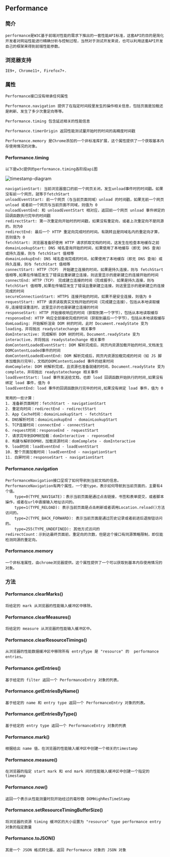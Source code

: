## Performance

### 简介
    performance是W3C基于前端对性能的需求下推出的一套性能API标准，这套API的目的是简化开发者对网站性能进行精确分析与控制过程，当然对于测试开发来说，也可以利用这套API开发自己的框架来得到前端性能参数。

### 浏览器支持
    IE9+, Chrome11+, Firefox7+.

### 属性
    Performance接口没有继承任何属性

    Performance.navigation 提供了在指定时间段里发生的操作相关信息，包括页面是加载还是刷新、发生了多少次重定向等等。

    Performance.timing 包含延迟相关的性能信息

    Performance.timerOrigin 返回性能测试量开始时的时间的高精度时间戳

    Performance.memory 是Chrome添加的一个非标准库扩展，这个属性提供了一个获取基本内存使用情况的对象。

#### Performance.timing
    以下是w3c提供的performance.timing各阶段api图

![timestamp-diagram](/timestamp-diagram.svg)

    navigationStart: 当前浏览器窗口的前一个网页关闭，发生unload事件时的时间戳。如果没有前一个网页，就等于fetchStart
    unloadEventStart: 前一个网页（与当前页面同域）unload 的时间戳，如果无前一个网页 unload 或者前一个网页与当前页面不同域，则值为 0
    nuloadEventEnd: 和 unloadEventStart 相对应，返回前一个网页 unload 事件绑定的回调函数执行完毕的时间戳
    redirectStart: 第一次重定向开始时的时间戳，如果没有重定向，或者上次重定向不是同源的。则为0
    redirectEnd: 最后一个 HTTP 重定向完成时的时间。有跳转且是同域名内的重定向才算，否则值为 0
    fetchStart: 浏览器准备好使用 HTTP 请求抓取文档的时间，这发生在检查本地缓存之前
    domainLookupStart: DNS 域名查询开始的时间，如果使用了本地缓存（即无 DNS 查询）或持久连接，则与 fetchStart 值相等
    domainLookupEnd: DNS 域名查询完成的时间，如果使用了本地缓存（即无 DNS 查询）或持久连接，则与 fetchStart 值相等
    connectStart: HTTP（TCP） 开始建立连接的时间，如果是持久连接，则与 fetchStart 值相等,如果在传输层发生了错误且重新建立连接，则这里显示的是新建立的连接开始的时间
    connectEnd: HTTP（TCP） 完成建立连接的时间（完成握手），如果是持久连接，则与 fetchStart 值相等,如果在传输层发生了错误且重新建立连接，则这里显示的是新建立的连接完成的时间
    secureConnectionStart: HTTPS 连接开始的时间，如果不是安全连接，则值为 0
    requestStart: HTTP 请求读取真实文档开始的时间（完成建立连接），包括从本地读取缓存,连接错误重连时，这里显示的也是新建立连接的时间
    responseStart: HTTP 开始接收响应的时间（获取到第一个字节），包括从本地读取缓存
    responseEnd: HTTP 响应全部接收完成的时间（获取到最后一个字节），包括从本地读取缓存
    domLoading: 开始解析渲染 DOM 树的时间，此时 Document.readyState 变为 loading，并将抛出 readystatechange 相关事件
    domInteractive: 完成解析 DOM 树的时间，Document.readyState 变为 interactive，并将抛出 readystatechange 相关事件
    domContentLoadedEventStart: DOM 解析完成后，网页内资源加载开始的时间,文档发生 DOMContentLoaded事件的时间
    domContentLoadedEventEnd: DOM 解析完成后，网页内资源加载完成的时间（如 JS 脚本加载执行完毕），文档的DOMContentLoaded 事件的结束时间
    domComplete: DOM 树解析完成，且资源也准备就绪的时间，Document.readyState 变为 complete，并将抛出 readystatechange 相关事件
    loadEventStart: load 事件发送给文档，也即 load 回调函数开始执行的时间,如果没有绑定 load 事件，值为 0
    loadEventEnd: load 事件的回调函数执行完毕的时间,如果没有绑定 load 事件，值为 0

    常用的一些计算：
    1. 准备新页面耗时：fetchStart - navigationStart
    2. 重定向时间：redirectEnd - redirectStart
    3. App Cache时间：domainLookupStart - fetchStart
    4. DNS解析时间：domainLookupEnd - domainLookupStart
    5. TCP连接时间：connectEnd - connectStart
    6. request时间：responseEnd - requestStart
    7. 请求完毕到DOM树加载：domInteractive - reponseEnd
    8. 构建与解析DOM树，加载资源时间：domComplete - domInteractive
    9. load时间：loadEventEnd - loadEventStart
    10. 整个页面加载时间：loadEventEnd - navigationStart
    11. 白屏时间：responseStart - navigationStart

#### Performance.navigation
    PerformanceNavigation接口呈现了如何导航到当前文档的信息。PerformanceNavigation有两个属性，一个是type，表示如何导航到当前页面的，主要有4个值。
        type=0(TYPE_NAVIGATE)：表示当前页面是通过点击链接，书签和表单提交，或者脚本操作，或者在url中直接输入地址访问的。
        type=1(TYPE_RELOAD): 表示当前页面是点击刷新或者调用Location.reload()方法访问的。
        type=2(TYPE_BACK_FORWARD): 表示当前页面是通过历史记录或者前进后退按钮访问的。
        type=255(TYPE_UNDEFINED): 其他方式访问的
    redirectCount：示到达最终页面前，重定向的次数，但是这个接口有同源策略限制，即仅能检测同源的重定向。

#### Performance.memory
    一个非标准属性，由chrome浏览器提供。这个属性提供了一个可以获取到基本内存使用情况的对象。

### 方法

#### Performance.clearMarks()
    将给定的 mark 从浏览器的性能输入缓冲区中移除。

#### Performance.clearMeasures()
    将给定的 measure 从浏览器的性能输入缓冲区中。

#### Performance.clearResourceTimings()
    从浏览器的性能数据缓冲区中移除所有 entryType 是 "resource" 的  performance entries。

#### Performance.getEntries()
    基于给定的 filter 返回一个 PerformanceEntry 对象的列表。

#### Performance.getEntriesByName()
    基于给定的 name 和 entry type 返回一个 PerformanceEntry 对象的列表。

#### Performance.getEntriesByType()
    基于给定的 entry type 返回一个 PerformanceEntry 对象的列表

#### Performance.mark()
    根据给出 name 值，在浏览器的性能输入缓冲区中创建一个相关的timestamp

#### Performance.measure()
    在浏览器的指定 start mark 和 end mark 间的性能输入缓冲区中创建一个指定的 timestamp

#### Performance.now()
    返回一个表示从性能测量时刻开始经过的毫秒数 DOMHighResTimeStamp

#### Performance.setResourceTimingBufferSize()
    将浏览器的资源 timing 缓冲区的大小设置为 "resource" type performance entry 对象的指定数量

#### Performance.toJSON()
    其是一个 JSON 格式转化器，返回 Performance 对象的 JSON 对象
